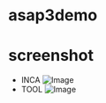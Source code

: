 # asap3demo
# screenshot
* INCA
![Image](https://github.com/zhyongquan/asap3demo/blob/master/asap3demo/screenshot/INCA.jpg)
* TOOL
![Image](https://github.com/zhyongquan/asap3demo/blob/master/asap3demo/screenshot/TOOL.jpg)
